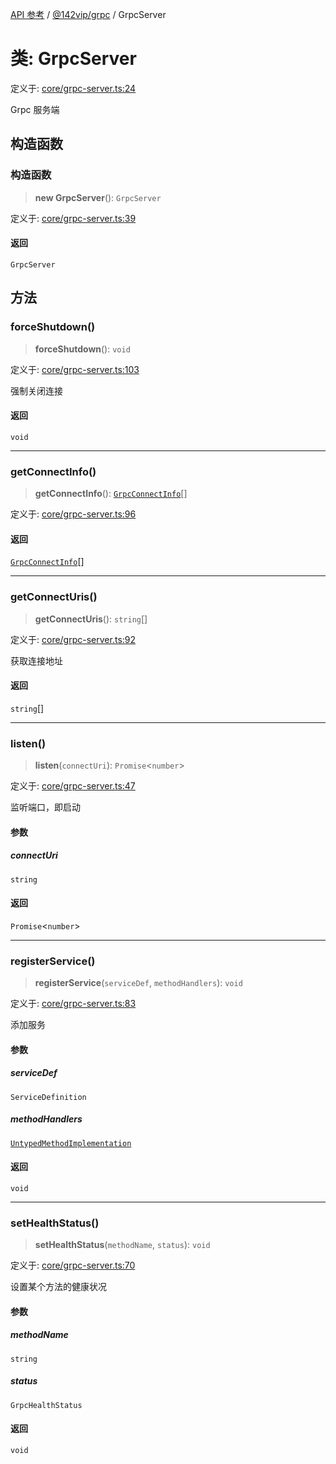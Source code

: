[API 参考](../../../index.md) / [@142vip/grpc](../index.md) / GrpcServer

# 类: GrpcServer

定义于: [core/grpc-server.ts:24](https://github.com/142vip/core-x/blob/58a4aca72f73ebc92491a458c9b83754486dc296/packages/grpc/src/core/grpc-server.ts#L24)

Grpc 服务端

## 构造函数

### 构造函数

> **new GrpcServer**(): `GrpcServer`

定义于: [core/grpc-server.ts:39](https://github.com/142vip/core-x/blob/58a4aca72f73ebc92491a458c9b83754486dc296/packages/grpc/src/core/grpc-server.ts#L39)

#### 返回

`GrpcServer`

## 方法

### forceShutdown()

> **forceShutdown**(): `void`

定义于: [core/grpc-server.ts:103](https://github.com/142vip/core-x/blob/58a4aca72f73ebc92491a458c9b83754486dc296/packages/grpc/src/core/grpc-server.ts#L103)

强制关闭连接

#### 返回

`void`

***

### getConnectInfo()

> **getConnectInfo**(): [`GrpcConnectInfo`](../interfaces/GrpcConnectInfo.md)[]

定义于: [core/grpc-server.ts:96](https://github.com/142vip/core-x/blob/58a4aca72f73ebc92491a458c9b83754486dc296/packages/grpc/src/core/grpc-server.ts#L96)

#### 返回

[`GrpcConnectInfo`](../interfaces/GrpcConnectInfo.md)[]

***

### getConnectUris()

> **getConnectUris**(): `string`[]

定义于: [core/grpc-server.ts:92](https://github.com/142vip/core-x/blob/58a4aca72f73ebc92491a458c9b83754486dc296/packages/grpc/src/core/grpc-server.ts#L92)

获取连接地址

#### 返回

`string`[]

***

### listen()

> **listen**(`connectUri`): `Promise`\<`number`\>

定义于: [core/grpc-server.ts:47](https://github.com/142vip/core-x/blob/58a4aca72f73ebc92491a458c9b83754486dc296/packages/grpc/src/core/grpc-server.ts#L47)

监听端口，即启动

#### 参数

##### connectUri

`string`

#### 返回

`Promise`\<`number`\>

***

### registerService()

> **registerService**(`serviceDef`, `methodHandlers`): `void`

定义于: [core/grpc-server.ts:83](https://github.com/142vip/core-x/blob/58a4aca72f73ebc92491a458c9b83754486dc296/packages/grpc/src/core/grpc-server.ts#L83)

添加服务

#### 参数

##### serviceDef

`ServiceDefinition`

##### methodHandlers

[`UntypedMethodImplementation`](../interfaces/UntypedMethodImplementation.md)

#### 返回

`void`

***

### setHealthStatus()

> **setHealthStatus**(`methodName`, `status`): `void`

定义于: [core/grpc-server.ts:70](https://github.com/142vip/core-x/blob/58a4aca72f73ebc92491a458c9b83754486dc296/packages/grpc/src/core/grpc-server.ts#L70)

设置某个方法的健康状况

#### 参数

##### methodName

`string`

##### status

`GrpcHealthStatus`

#### 返回

`void`
